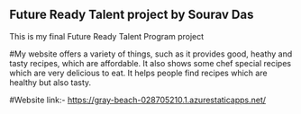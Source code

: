 ## Future Ready Talent project by Sourav Das
This is my final Future Ready Talent Program project

#My website offers a variety of things, such as it provides good, heathy and tasty recipes, which are affordable. It also shows some chef special recipes which are very delicious to eat. It helps people find recipes which are healthy but also tasty.

#Website link:-
https://gray-beach-028705210.1.azurestaticapps.net/
